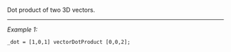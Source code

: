 Dot product of two 3D vectors.


---
*Example 1:*
```sqf
_dot = [1,0,1] vectorDotProduct [0,0,2];
```